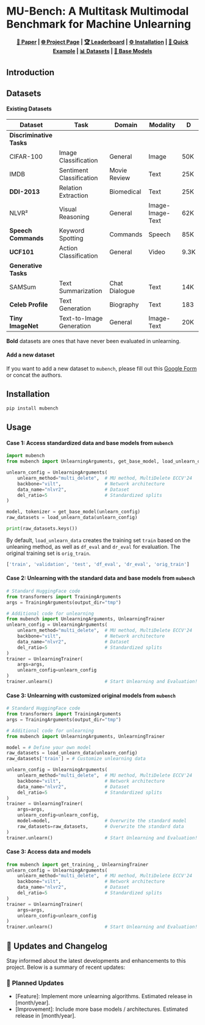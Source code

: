 # MU-Bench: A Multitask Multimodal Benchmark for Machine Unlearning

<!-- <p align="center">
    <a href="https://github.com/beir-cellar/beir/releases">
        <img alt="GitHub release" src="https://img.shields.io/github/release/beir-cellar/beir.svg">
    </a>
    <a href="https://github.com/beir-cellar/beir/blob/master/LICENSE">
        <img alt="License" src="https://img.shields.io/github/license/beir-cellar/beir.svg?color=green">
    </a>
    <a href="https://pepy.tech/project/beir">
        <img alt="Downloads" src="https://static.pepy.tech/personalized-badge/beir?period=total&units=international_system&left_color=grey&right_color=orange&left_text=Downloads">
    </a>
</p> -->

<h4 align="center">
    <p>
        <a href="https://arxiv.org/abs/2406.14796">📄 Paper</a> |
        <a href="https://clu-uml.github.io/MU-Bench-Project-Page">🌐 Project Page</a> |
        <a href="https://huggingface.co/spaces/jialicheng/MU-Bench_Leaderboard">🏆 Leaderboard</a> |
        <a href="#beers-installation">⚙️ Installation</a> |
        <a href="#Usage">🚀 Quick Example</a> |
        <a href="#Datasets">📊 Datasets</a> |
        <a href="https://huggingface.co/collections/jialicheng/mu-bench-benchmarking-machine-unlearning-664a3dd153317bdff3d2fe45">🤗 Base Models</a>
    <p>
</h4>



## Introduction


## Datasets

#### Existing Datasets
| **Dataset**              | **Task**                 | **Domain**          | **Modality**          | **D**    |
|--------------------------|--------------------------|---------------------|-----------------------|----------|
| **Discriminative Tasks** |                          |                     |                       |          |
| CIFAR-100                | Image Classification     | General             | Image                 | 50K      |
| IMDB                     | Sentiment Classification | Movie Review        | Text                  | 25K      |
| **DDI-2013**             | Relation Extraction      | Biomedical          | Text                  | 25K      |
| NLVR²                    | Visual Reasoning         | General             | Image-Image-Text      | 62K      |
| **Speech Commands**      | Keyword Spotting         | Commands            | Speech                | 85K      |
| **UCF101**               | Action Classification    | General             | Video                 | 9.3K     |
| **Generative Tasks**     |                          |                     |                       |          |
| SAMSum                   | Text Summarization       | Chat Dialogue       | Text                  | 14K      |
| **Celeb Profile**        | Text Generation          | Biography           | Text                  | 183      |
| **Tiny ImageNet**        | Text-to-Image Generation | General             | Image-Text            | 20K      |

**Bold** datasets are ones that have never been evaluated in unlearning.

#### Add a new dataset

If you want to add a new dataset to `mubench`, please fill out this [Google Form](https://docs.google.com/forms/d/e/1FAIpQLSfvCNaMy8H0-akM7DT4VoVOxLN_Qtd-wFre-EEYAPiCKC82xA/viewform?usp=header) or concat the authors.




## Installation

```Bash
pip install mubench
```

## Usage

#### Case 1: Access standardized data and base models from `mubench`

```python
import mubench
from mubench import UnlearningArguments, get_base_model, load_unlearn_data

unlearn_config = UnlearningArguments(
    unlearn_method="multi_delete",  # MU method, MultiDelete ECCV'24
    backbone="vilt",                # Network architecture
    data_name="nlvr2",              # Dataset
    del_ratio=5                     # Standardized splits
)

model, tokenizer = get_base_model(unlearn_config)
raw_datasets = load_unlearn_data(unlearn_config)

print(raw_datasets.keys())
```
By default, `load_unlearn_data` creates the training set `train` based on the unleaning method, as well as `df_eval` and `dr_eval` for evaluation. The original training set is `orig_train`.
```python
['train', 'validation', 'test', 'df_eval', 'dr_eval', 'orig_train']
```


#### Case 2: Unlearning with the standard data and base models from `mubench`
```python
# Standard HuggingFace code
from transformers import TrainingArguments
args = TrainingArguments(output_dir="tmp")

# Additional code for unlearning
from mubench import UnlearningArguments, UnlearningTrainer
unlearn_config = UnlearningArguments(
    unlearn_method="multi_delete",  # MU method, MultiDelete ECCV'24
    backbone="vilt",                # Network architecture
    data_name="nlvr2",              # Dataset
    del_ratio=5                     # Standardized splits
)
trainer = UnlearningTrainer(
    args=args, 
    unlearn_config=unlearn_config
)
trainer.unlearn()                   # Start Unlearning and Evaluation!
```

#### Case 3: Unlearning with customized original models from `mubench`
```python
# Standard HuggingFace code
from transformers import TrainingArguments
args = TrainingArguments(output_dir="tmp")

# Additional code for unlearning
from mubench import UnlearningArguments, UnlearningTrainer

model = # Define your own model
raw_datasets = load_unlearn_data(unlearn_config)
raw_datasets['train'] = # Customize unlearning data

unlearn_config = UnlearningArguments(
    unlearn_method="multi_delete",  # MU method, MultiDelete ECCV'24
    backbone="vilt",                # Network architecture
    data_name="nlvr2",              # Dataset
    del_ratio=5                     # Standardized splits
)
trainer = UnlearningTrainer(
    args=args, 
    unlearn_config=unlearn_config,
    model=model,                    # Overwrite the standard model
    raw_datasets=raw_datasets,      # Overwrite the standard data
)
trainer.unlearn()                   # Start Unlearning and Evaluation!
```

#### Case 3: Access data and models
```python
from mubench import get_training_, UnlearningTrainer
unlearn_config = UnlearningArguments(
    unlearn_method="multi_delete",  # MU method, MultiDelete ECCV'24
    backbone="vilt",                # Network architecture
    data_name="nlvr2",              # Dataset
    del_ratio=5                     # Standardized splits
)
trainer = UnlearningTrainer(
    args=args, 
    unlearn_config=unlearn_config
)
trainer.unlearn()                   # Start Unlearning and Evaluation!
```

## 📢 Updates and Changelog

Stay informed about the latest developments and enhancements to this project. Below is a summary of recent updates:

### 📅 **Planned Updates**
- [Feature]: Implement more unlearning algorithms. Estimated release in [month/year].
- [Improvement]: Include more base models / architectures. Estimated release in [month/year].

<!-- **Note**: For a complete history, refer to the [Changelog](link-to-detailed-changelog). -->
